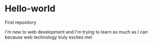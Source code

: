 # Hello-world
First repository

I'm new to web development and I'm trying to learn as much as I can because web technology truly excites me!
